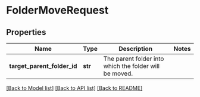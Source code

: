 # FolderMoveRequest

## Properties
Name | Type | Description | Notes
------------ | ------------- | ------------- | -------------
**target_parent_folder_id** | **str** | The parent folder into which the folder will be moved. | 

[[Back to Model list]](../README.md#documentation-for-models) [[Back to API list]](../README.md#documentation-for-api-endpoints) [[Back to README]](../README.md)


